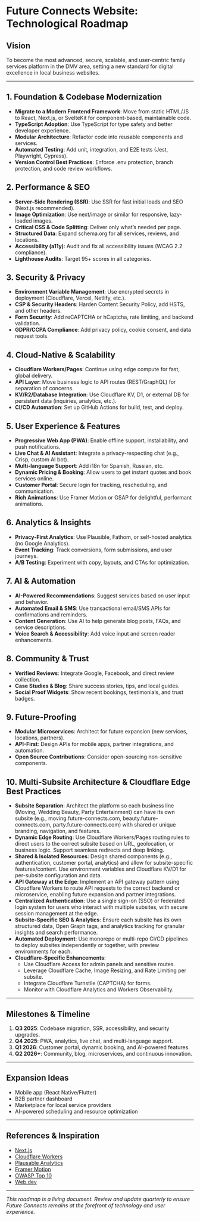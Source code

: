 # Future Connects Website: Technological Roadmap

## Vision
To become the most advanced, secure, scalable, and user-centric family services platform in the DMV area, setting a new standard for digital excellence in local business websites.

---

## 1. Foundation & Codebase Modernization
- **Migrate to a Modern Frontend Framework**: Move from static HTML/JS to React, Next.js, or SvelteKit for component-based, maintainable code.
- **TypeScript Adoption**: Use TypeScript for type safety and better developer experience.
- **Modular Architecture**: Refactor code into reusable components and services.
- **Automated Testing**: Add unit, integration, and E2E tests (Jest, Playwright, Cypress).
- **Version Control Best Practices**: Enforce .env protection, branch protection, and code review workflows.

## 2. Performance & SEO
- **Server-Side Rendering (SSR)**: Use SSR for fast initial loads and SEO (Next.js recommended).
- **Image Optimization**: Use next/image or similar for responsive, lazy-loaded images.
- **Critical CSS & Code Splitting**: Deliver only what’s needed per page.
- **Structured Data**: Expand schema.org for all services, reviews, and locations.
- **Accessibility (a11y)**: Audit and fix all accessibility issues (WCAG 2.2 compliance).
- **Lighthouse Audits**: Target 95+ scores in all categories.

## 3. Security & Privacy
- **Environment Variable Management**: Use encrypted secrets in deployment (Cloudflare, Vercel, Netlify, etc.).
- **CSP & Security Headers**: Harden Content Security Policy, add HSTS, and other headers.
- **Form Security**: Add reCAPTCHA or hCaptcha, rate limiting, and backend validation.
- **GDPR/CCPA Compliance**: Add privacy policy, cookie consent, and data request tools.

## 4. Cloud-Native & Scalability
- **Cloudflare Workers/Pages**: Continue using edge compute for fast, global delivery.
- **API Layer**: Move business logic to API routes (REST/GraphQL) for separation of concerns.
- **KV/R2/Database Integration**: Use Cloudflare KV, D1, or external DB for persistent data (inquiries, analytics, etc.).
- **CI/CD Automation**: Set up GitHub Actions for build, test, and deploy.

## 5. User Experience & Features
- **Progressive Web App (PWA)**: Enable offline support, installability, and push notifications.
- **Live Chat & AI Assistant**: Integrate a privacy-respecting chat (e.g., Crisp, custom AI bot).
- **Multi-language Support**: Add i18n for Spanish, Russian, etc.
- **Dynamic Pricing & Booking**: Allow users to get instant quotes and book services online.
- **Customer Portal**: Secure login for tracking, rescheduling, and communication.
- **Rich Animations**: Use Framer Motion or GSAP for delightful, performant animations.

## 6. Analytics & Insights
- **Privacy-First Analytics**: Use Plausible, Fathom, or self-hosted analytics (no Google Analytics).
- **Event Tracking**: Track conversions, form submissions, and user journeys.
- **A/B Testing**: Experiment with copy, layouts, and CTAs for optimization.

## 7. AI & Automation
- **AI-Powered Recommendations**: Suggest services based on user input and behavior.
- **Automated Email & SMS**: Use transactional email/SMS APIs for confirmations and reminders.
- **Content Generation**: Use AI to help generate blog posts, FAQs, and service descriptions.
- **Voice Search & Accessibility**: Add voice input and screen reader enhancements.

## 8. Community & Trust
- **Verified Reviews**: Integrate Google, Facebook, and direct review collection.
- **Case Studies & Blog**: Share success stories, tips, and local guides.
- **Social Proof Widgets**: Show recent bookings, testimonials, and trust badges.

## 9. Future-Proofing
- **Modular Microservices**: Architect for future expansion (new services, locations, partners).
- **API-First**: Design APIs for mobile apps, partner integrations, and automation.
- **Open Source Contributions**: Consider open-sourcing non-sensitive components.

## 10. Multi-Subsite Architecture & Cloudflare Edge Best Practices

- **Subsite Separation**: Architect the platform so each business line (Moving, Wedding Beauty, Party Entertainment) can have its own subsite (e.g., moving.future-connects.com, beauty.future-connects.com, party.future-connects.com) with shared or unique branding, navigation, and features.
- **Dynamic Edge Routing**: Use Cloudflare Workers/Pages routing rules to direct users to the correct subsite based on URL, geolocation, or business logic. Support seamless redirects and deep linking.
- **Shared & Isolated Resources**: Design shared components (e.g., authentication, customer portal, analytics) and allow for subsite-specific features/content. Use environment variables and Cloudflare KV/D1 for per-subsite configuration and data.
- **API Gateway at the Edge**: Implement an API gateway pattern using Cloudflare Workers to route API requests to the correct backend or microservice, enabling future expansion and partner integrations.
- **Centralized Authentication**: Use a single sign-on (SSO) or federated login system for users who interact with multiple subsites, with secure session management at the edge.
- **Subsite-Specific SEO & Analytics**: Ensure each subsite has its own structured data, Open Graph tags, and analytics tracking for granular insights and search performance.
- **Automated Deployment**: Use monorepo or multi-repo CI/CD pipelines to deploy subsites independently or together, with preview environments for each.
- **Cloudflare-Specific Enhancements**:
  - Use Cloudflare Access for admin panels and sensitive routes.
  - Leverage Cloudflare Cache, Image Resizing, and Rate Limiting per subsite.
  - Integrate Cloudflare Turnstile (CAPTCHA) for forms.
  - Monitor with Cloudflare Analytics and Workers Observability.

---

## Milestones & Timeline
1. **Q3 2025**: Codebase migration, SSR, accessibility, and security upgrades.
2. **Q4 2025**: PWA, analytics, live chat, and multi-language support.
3. **Q1 2026**: Customer portal, dynamic booking, and AI-powered features.
4. **Q2 2026+**: Community, blog, microservices, and continuous innovation.

---

## Expansion Ideas
- Mobile app (React Native/Flutter)
- B2B partner dashboard
- Marketplace for local service providers
- AI-powered scheduling and resource optimization

---

## References & Inspiration
- [Next.js](https://nextjs.org/)
- [Cloudflare Workers](https://developers.cloudflare.com/workers/)
- [Plausable Analytics](https://plausible.io/)
- [Framer Motion](https://www.framer.com/motion/)
- [OWASP Top 10](https://owasp.org/www-project-top-ten/)
- [Web.dev](https://web.dev/)

---

*This roadmap is a living document. Review and update quarterly to ensure Future Connects remains at the forefront of technology and user experience.*
